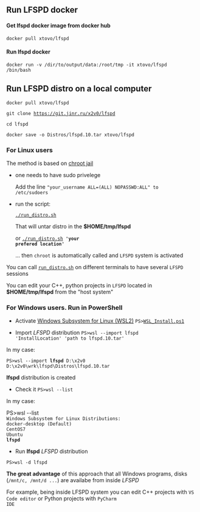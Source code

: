 ## Run LFSPD docker

#### Get lfspd docker image from docker hub
<code>docker pull xtovo/lfspd</code>

#### Run lfspd docker
<code>docker run -v /dir/to/output/data:/root/tmp -it xtovo/lfspd /bin/bash</code>

## Run LFSPD distro on a local computer 

<code>docker pull xtovo/lfspd</code>

<code>git clone https://git.jinr.ru/x2v0/lfspd</code>

<code>cd lfspd</code>

<code>docker save -o Distros/lfspd.10.tar xtovo/lfspd</code>

### For Linux users


The method is based on [chroot jail](https://en.wikipedia.org/wiki/Chroot)


- one needs to have sudo privelege 

  Add the line <code>"your_username ALL=(ALL) NOPASSWD:ALL" to /etc/sudoers </code>

- run the script:

  <code>[./run_distro.sh](run_distro.sh)</code>

  That will untar distro in the <b>$HOME/tmp/lfspd</b>

  or <code>[./run_distro.sh](run_distro.sh) <b>'your prefered location'</b> </code>

  ... then <code>chroot</code> is automatically called and <code>LFSPD</code> system is activated

You can call <code>[run_distro.sh](run_distro.sh)</code> on different terminals to have several <code>LFSPD</code> sessions 

You can edit your C++, python projects in <code>LFSPD</code> located in <b>$HOME/tmp/lfspd</b> from the "host system"

### For Windows users. Run in PowerShell

- Activate [Windows Subsystem for Linux (WSL2)](https://en.wikipedia.org/wiki/Windows_Subsystem_for_Linux)  <code>PS>[WSL_Install.ps1](WSL_Install.ps1)</code>

- Import <i>LFSPD</i> distribution <code>PS>wsl --import lfspd 'InstallLocation' 'path to lfspd.10.tar'</code>

In my case:

<code>PS>wsl --import <b>lfspd</b>  D:\x2v0  D:\x2v0\wrk\lfspd\Distros\lfspd.10.tar</code>

<b>lfspd</b> distribution is created

- Check it <code>PS>wsl --list</code>

In my case:

<p>
PS>wsl --list
<code>
Windows Subsystem for Linux Distributions:
docker-desktop (Default)
CentOS7
Ubuntu
<b>lfspd</b>
</code>
</p>

- Run <b>lfspd</b> <i>LFSPD</i> distribution 

<code>PS>wsl -d lfspd </code>

<b>The great advantage</b> of this approach that all Windows programs, disks (<code>/mnt/c, /mnt/d ...</code>) are availabe from inside <i>LFSPD</i>

For example, being inside LFSPD system you can edit C++ projects with <code>VS Code editor</code> or Python projects with <code>PyCharm IDE</code> 

